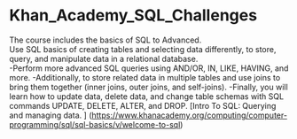 # Khan_Academy_SQL_Challenges
The course includes the basics of SQL to Advanced.
</br>Use SQL  basics of creating tables and selecting data differently, to store, query, and manipulate data in a relational database.</br> 
-Perform more advanced SQL queries using AND/OR, IN, LIKE, HAVING, and more. 
-Additionally, to store related data in multiple tables and use joins to bring them together (inner joins, outer joins, and self-joins). 
-Finally, you will learn how to update data, delete data, and change table schemas with SQL commands UPDATE, DELETE, ALTER, and DROP.
[Intro To SQL: Querying and managing data. ] (https://www.khanacademy.org/computing/computer-programming/sql/sql-basics/v/welcome-to-sql)

